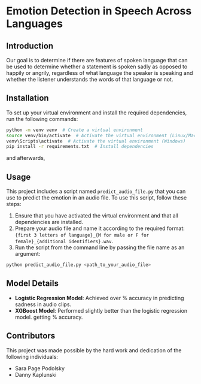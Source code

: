 # Emotion Detection in Speech Across Languages

## Introduction
Our goal is to determine if there are features of spoken language that can be
used to determine whether a statement is spoken sadly as opposed to happily
or angrily, regardless of what language the speaker is speaking and whether
the listener understands the words of that language or not.

## Installation
To set up your virtual environment and install the required dependencies, run the following commands:

```bash
python -m venv venv  # Create a virtual environment
source venv/bin/activate  # Activate the virtual environment (Linux/Mac)
venv\Scripts\activate  # Activate the virtual environment (Windows)
pip install -r requirements.txt  # Install dependencies
```
and afterwards, 
## Usage
This project includes a script named `predict_audio_file.py` that you can use to predict the emotion in an audio file. To use this script, follow these steps:

1. Ensure that you have activated the virtual environment and that all dependencies are installed.
2. Prepare your audio file and name it according to the required format: `{first 3 letters of language}_{M for male or F for female}_{additional identifiers}.wav`.
3. Run the script from the command line by passing the file name as an argument:

```bash
python predict_audio_file.py <path_to_your_audio_file>
```

## Model Details
- **Logistic Regression Model**: Achieved over % accuracy in predicting sadness in audio clips.
- **XGBoost Model**: Performed slightly better than the logistic regression model. getting % accuracy.

## Contributors
This project was made possible by the hard work and dedication of the following individuals:
- Sara Page Podolsky
- Danny Kaplunski



